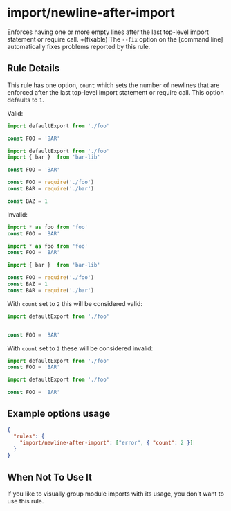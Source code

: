 # import/newline-after-import

Enforces having one or more empty lines after the last top-level import statement or require call.
+(fixable) The `--fix` option on the [command line] automatically fixes problems reported by this rule.

## Rule Details

This rule has one option, `count` which sets the number of newlines that are enforced after the last top-level import statement or require call. This option defaults to `1`.

Valid:

```js
import defaultExport from './foo'

const FOO = 'BAR'
```

```js
import defaultExport from './foo'
import { bar }  from 'bar-lib'

const FOO = 'BAR'
```

```js
const FOO = require('./foo')
const BAR = require('./bar')

const BAZ = 1
```

Invalid:

```js
import * as foo from 'foo'
const FOO = 'BAR'
```

```js
import * as foo from 'foo'
const FOO = 'BAR'

import { bar }  from 'bar-lib'
```

```js
const FOO = require('./foo')
const BAZ = 1
const BAR = require('./bar')
```

With `count` set to `2` this will be considered valid:

```js
import defaultExport from './foo'


const FOO = 'BAR'
```

With `count` set to `2` these will be considered invalid:

```js
import defaultExport from './foo'
const FOO = 'BAR'
```

```js
import defaultExport from './foo'

const FOO = 'BAR'
```


## Example options usage
```json
{
  "rules": {
    "import/newline-after-import": ["error", { "count": 2 }]
  }
}
```


## When Not To Use It

If you like to visually group module imports with its usage, you don't want to use this rule.
